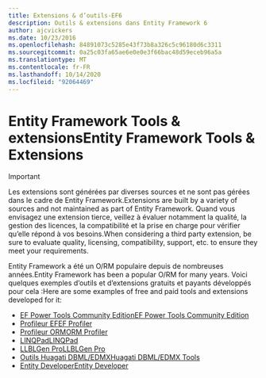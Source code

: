 ```yaml
---
title: Extensions & d’outils-EF6
description: Outils & extensions dans Entity Framework 6
author: ajcvickers
ms.date: 10/23/2016
ms.openlocfilehash: 84891073c5285e43f73b8a326c5c96180d6c3311
ms.sourcegitcommit: 0a25c03fa65ae6e0e0e3f66bac48d59eceb96a5a
ms.translationtype: MT
ms.contentlocale: fr-FR
ms.lasthandoff: 10/14/2020
ms.locfileid: "92064469"
---
```

# <a name="entity-framework-tools--extensions"></a><span data-ttu-id="e5290-103">Entity Framework Tools & extensions</span><span class="sxs-lookup"><span data-stu-id="e5290-103">Entity Framework Tools & Extensions</span></span>
> [!IMPORTANT]  
> <span data-ttu-id="e5290-104">Les extensions sont générées par diverses sources et ne sont pas gérées dans le cadre de Entity Framework.</span><span class="sxs-lookup"><span data-stu-id="e5290-104">Extensions are built by a variety of sources and not maintained as part of Entity Framework.</span></span> <span data-ttu-id="e5290-105">Quand vous envisagez une extension tierce, veillez à évaluer notamment la qualité, la gestion des licences, la compatibilité et la prise en charge pour vérifier qu’elle répond à vos besoins.</span><span class="sxs-lookup"><span data-stu-id="e5290-105">When considering a third party extension, be sure to evaluate quality, licensing, compatibility, support, etc. to ensure they meet your requirements.</span></span>

<span data-ttu-id="e5290-106">Entity Framework a été un O/RM populaire depuis de nombreuses années.</span><span class="sxs-lookup"><span data-stu-id="e5290-106">Entity Framework has been a popular O/RM for many years.</span></span> <span data-ttu-id="e5290-107">Voici quelques exemples d’outils et d’extensions gratuits et payants développés pour cela :</span><span class="sxs-lookup"><span data-stu-id="e5290-107">Here are some examples of free and paid tools and extensions developed for it:</span></span>    

- [<span data-ttu-id="e5290-108">EF Power Tools Community Edition</span><span class="sxs-lookup"><span data-stu-id="e5290-108">EF Power Tools Community Edition</span></span>](https://marketplace.visualstudio.com/items?itemName=ErikEJ.EntityFramework6PowerToolsCommunityEdition)
- [<span data-ttu-id="e5290-109">Profileur EF</span><span class="sxs-lookup"><span data-stu-id="e5290-109">EF Profiler</span></span>](https://efprof.com)  
- [<span data-ttu-id="e5290-110">Profileur ORM</span><span class="sxs-lookup"><span data-stu-id="e5290-110">ORM Profiler</span></span>](https://www.ormprofiler.com)  
- [<span data-ttu-id="e5290-111">LINQPad</span><span class="sxs-lookup"><span data-stu-id="e5290-111">LINQPad</span></span>](https://www.linqpad.net)  
- [<span data-ttu-id="e5290-112">LLBLGen Pro</span><span class="sxs-lookup"><span data-stu-id="e5290-112">LLBLGen Pro</span></span>](https://www.llblgen.com)  
- [<span data-ttu-id="e5290-113">Outils Huagati DBML/EDMX</span><span class="sxs-lookup"><span data-stu-id="e5290-113">Huagati DBML/EDMX Tools</span></span>](https://www.huagati.com/dbmltools)  
- [<span data-ttu-id="e5290-114">Entity Developer</span><span class="sxs-lookup"><span data-stu-id="e5290-114">Entity Developer</span></span>](https://www.devart.com/entitydeveloper)  
